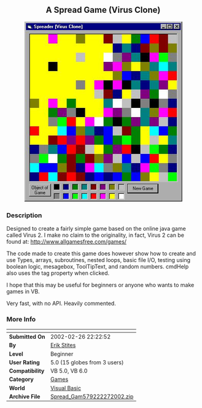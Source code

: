 ﻿<div align="center">

## A Spread Game \(Virus Clone\)

<img src="PIC200222723205068.jpg">
</div>

### Description

Designed to create a fairly simple game based on the online java game called Virus 2. I make no claim to the originality, in fact, Virus 2 can be found at: http://www.allgamesfree.com/games/

The code made to create this game does however show how to create and use Types, arrays, subroutines, nested loops, basic file I/O, testing using boolean logic, mesagebox, ToolTipText, and random numbers. cmdHelp also uses the tag property when clicked.

I hope that this may be useful for beginners or anyone who wants to make games in VB.

Very fast, with no API. Heavily commented.
 
### More Info
 


<span>             |<span>
---                |---
**Submitted On**   |2002-02-26 22:22:52
**By**             |[Erik Stites](https://github.com/Planet-Source-Code/PSCIndex/blob/master/ByAuthor/erik-stites.md)
**Level**          |Beginner
**User Rating**    |5.0 (15 globes from 3 users)
**Compatibility**  |VB 5\.0, VB 6\.0
**Category**       |[Games](https://github.com/Planet-Source-Code/PSCIndex/blob/master/ByCategory/games__1-38.md)
**World**          |[Visual Basic](https://github.com/Planet-Source-Code/PSCIndex/blob/master/ByWorld/visual-basic.md)
**Archive File**   |[Spread\_Gam579222272002\.zip](https://github.com/Planet-Source-Code/erik-stites-a-spread-game-virus-clone__1-32143/archive/master.zip)








